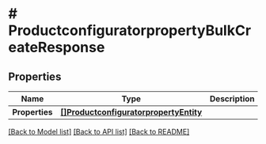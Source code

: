 # # ProductconfiguratorpropertyBulkCreateResponse


## Properties 


Name | Type | Description | Notes
------------ | ------------- | ------------- | -------------
**Properties**| [**[]ProductconfiguratorpropertyEntity**](ProductconfiguratorpropertyEntity.md) |   | [optional]


[[Back to Model list]](../../README.md#models) [[Back to API list]](../../README.md#endpoints) [[Back to README]](../../README.md)

